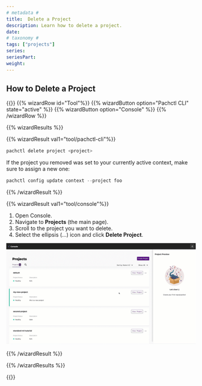 ```yaml
---
# metadata #
title:  Delete a Project
description: Learn how to delete a project.
date:
# taxonomy #
tags: ["projects"]
series:
seriesPart:
weight: 
---
```



## How to Delete a Project

{{<stack type="wizard">}}
{{% wizardRow id="Tool"%}}
{{% wizardButton option="Pachctl CLI" state="active" %}}
{{% wizardButton option="Console" %}}
{{% /wizardRow %}}

{{% wizardResults  %}}

{{% wizardResult val1="tool/pachctl-cli"%}}

   ```s
   pachctl delete project <project>
   ```

If the project you removed was set to your currently active context, make sure to assign a new one:

```s
pachctl config update context --project foo
```

{{% /wizardResult %}}

{{% wizardResult val1="tool/console"%}}
1. Open Console.
2. Navigate to **Projects** (the main page).
3. Scroll to the project you want to delete.
4. Select the ellipsis (...) icon and click **Delete Project**.

![delete a project](/images/projects/console-delete-project.gif)

{{% /wizardResult %}}

{{% /wizardResults  %}}

{{</stack>}}